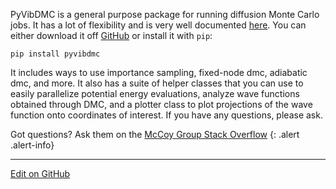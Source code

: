 PyVibDMC is a general purpose package for running diffusion Monte Carlo jobs. It has a lot of flexibility and is very well documented [here](https://pyvibdmc.readthedocs.io/en/latest/). You can either download it off [GitHub](https://github.com/rjdirisio/pyvibdmc) or install it with `pip`:

`pip install pyvibdmc`

It includes ways to use importance sampling, fixed-node dmc, adiabatic dmc, and more. It also has a suite of helper classes that you can use to easily parallelize potential energy evaluations, analyze wave functions obtained through DMC, and a plotter class to plot projections of the wave function onto coordinates of interest. If you have any questions, please ask.


Got questions? Ask them on the [McCoy Group Stack Overflow](https://stackoverflow.com/c/mccoygroup/questions/ask)
{: .alert .alert-info}

---

[Edit on GitHub](https://github.com/McCoyGroup/References/edit/gh-pages/PyVibPackages/PyVibDMC.md)
